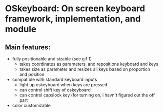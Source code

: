 # OSkeyboard: On screen keyboard framework, implementation, and module

## Main features:
  - fully positionable and sizable (see gif 1)
    - takes coordinates as parameters, and repositions keyboard and keys
    - takes size as parameter and resizes all keys based on proportion and position
  - compatible with standard keyboard inputs
    - light up oskeyboard when keys are pressed
    - can control shift key of oskeyboard
    - can control capslock key (for turning on, i havn't figured out the off part
  - color customizable
